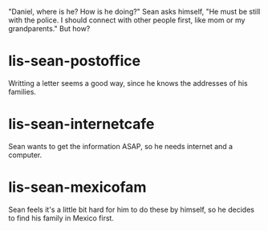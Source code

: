 "Daniel, where is he? How is he doing?" Sean asks himself, "He must be still with the police. I should connect with other people first, like mom or my grandparents." But how?

# lis-sean-postoffice
Writting a letter seems a good way, since he knows the addresses of his families.

# lis-sean-internetcafe
Sean wants to get the information ASAP, so he needs internet and a computer.

# lis-sean-mexicofam
Sean feels it's a little bit hard for him to do these by himself, so he decides to find his family in Mexico first.
